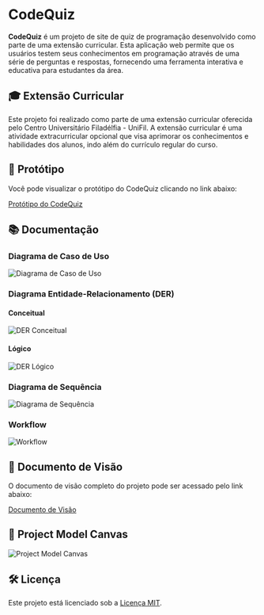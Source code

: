 # CodeQuiz

**CodeQuiz** é um projeto de site de quiz de programação desenvolvido como parte de uma extensão curricular. Esta aplicação web permite que os usuários testem seus conhecimentos em programação através de uma série de perguntas e respostas, fornecendo uma ferramenta interativa e educativa para estudantes da área.

## 🎓 Extensão Curricular

Este projeto foi realizado como parte de uma extensão curricular oferecida pelo Centro Universitário Filadélfia - UniFil. A extensão curricular é uma atividade extracurricular opcional que visa aprimorar os conhecimentos e habilidades dos alunos, indo além do currículo regular do curso.

## 📐 Protótipo

Você pode visualizar o protótipo do CodeQuiz clicando no link abaixo:

[Protótipo do CodeQuiz](https://www.canva.com/design/DAGAM_sczr4/0qFnAFmlFYYle296BsySmg/edit?utm_content=DAGAM_sczr4&utm_campaign=designshare&utm_medium=link2&utm_source=sharebutton)

## 📚 Documentação

### Diagrama de Caso de Uso

![Diagrama de Caso de Uso](https://blogger.googleusercontent.com/img/b/R29vZ2xl/AVvXsEhU4qaF7f4u9Uc_blXNq46a7_Zj3c0BurXGtDIUyUtwwv_73eUx_tERggKTPopyY_K4MUUIKGaLTCViJOHayApg4SdxOLz9ivnVrGfM_7rUviJ6fRlMYyxnLK9WEgl7KGzkGuBbDZ0knSf33dhP2QJJMyw7GFQ8y3mzT2xMguH9G40zPjKbK9f6Xc8YkR54/w640-h368/Caso%20de%20uso.png)

### Diagrama Entidade-Relacionamento (DER)

#### Conceitual

![DER Conceitual](https://blogger.googleusercontent.com/img/b/R29vZ2xl/AVvXsEgs-TpeenPLYnwDDV1YCM5W0GIo7cn7VxqlD3P-kUcvJaExekVAHz0HZojN0qsVClb3MgY1omZrcsCJxgMO3XeoFaz6r7WwyNuJGoqMPhlc_wRiuy5p8hVJl3Hp1eojvoUFVok6JWc8RlgdL4GSPSMRZ46YSZ8Rx0h0zPDCa_sxlCAr1gBoPaTACf_sUGI2/w640-h358/conceitual.png)

#### Lógico

![DER Lógico](https://blogger.googleusercontent.com/img/b/R29vZ2xl/AVvXsEi2jN8oVZrZ7pMo6lav4MPhOvIWRFZnOjqGrBTcxjcrmkPb3QAS-ggyUjly79YSqdBG4o7O7Iq-RfsK6ZAiq4QGj-r9SVEwHn-mHdWey4PvN4LvXIm0nLi0sQVotDIbUAmPA_CDwMPtMtt1Tyd7VObwT1U213WK_6NJJpGQTv6sN00yqZ0SYzZNE_axdFcT/w640-h324/logico.png)

### Diagrama de Sequência

![Diagrama de Sequência](https://blogger.googleusercontent.com/img/b/R29vZ2xl/AVvXsEhACPp48E6PW-nWTpeF0ns9S66GkK8X11JTI2v0zKSCY4p4MmwdPLYvtGNf2fhiMWUlzDLUnmmV10aTxxwKX0EdWXGSYY3ftEh3IfYo6Lil6JjvMg6QkVesU4RG8Agc_DDsLHIFCqqVaKfA39HUXeO4dwjTUeFpUE9cPOLVZtFkcA2i5EoWIqVtUoM6V9je/w640-h222/Sequencia_CodeQuiz.jpg)

### Workflow

![Workflow](https://blogger.googleusercontent.com/img/b/R29vZ2xl/AVvXsEi3FEn8ekeTEFZoGjc7rLczGpWcsJGbEqxpiFda_98I2Nf489XpNsrzpVwBtGWIRBkeUgQz8gQ88xnxo-wqis_XSi5wNpoxFLy8cqvMovTi13ruQ6rkO7hP-eMazAC6G5ntfHIJrBC7x-0zd5ex2O8JXKIVyL95tbfY_hS2jmEI8PuucV0ZYVxeXjCOfDzZ/w640-h226/BPMN_CodeQuiz.jpg)

## 📄 Documento de Visão

O documento de visão completo do projeto pode ser acessado pelo link abaixo:

[Documento de Visão](https://docs.google.com/document/d/1fn_NAhX_t6gLobFQOVrOUO6HqnKmpU18QIaRq3U9XLQ/edit?usp=sharing)

## 📝 Project Model Canvas

![Project Model Canvas](https://blogger.googleusercontent.com/img/b/R29vZ2xl/AVvXsEh-TJq7OONf8DD2JfM83JDw6uKx7HLCZbMixgM-B25wmfz8ksF17PGnzRg6Q7KHY8AqwASivcf0-AF5zpyuKSxNncPt10CR3etcOBc5r3NhtgBbqKqe5lUUsnqh8i9eX78YyzJvQae_QfvyBIGopwh8_s9dwXkPxUvWXryZ70qF7WY7suuTvavE88HSaMuf/w640-h354/Business%20Model%20Canvas%20(1)%20(1).jpg)

## 🛠️ Licença

Este projeto está licenciado sob a [Licença MIT](https://opensource.org/licenses/MIT).
